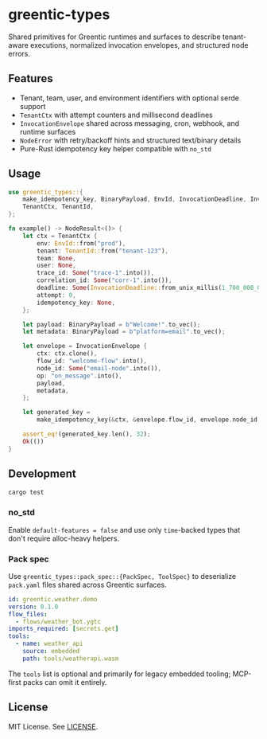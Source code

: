 # greentic-types

Shared primitives for Greentic runtimes and surfaces to describe tenant-aware executions, normalized invocation envelopes, and structured node errors.

## Features
- Tenant, team, user, and environment identifiers with optional serde support
- `TenantCtx` with attempt counters and millisecond deadlines
- `InvocationEnvelope` shared across messaging, cron, webhook, and runtime surfaces
- `NodeError` with retry/backoff hints and structured text/binary details
- Pure-Rust idempotency key helper compatible with `no_std`

## Usage
```rust
use greentic_types::{
    make_idempotency_key, BinaryPayload, EnvId, InvocationDeadline, InvocationEnvelope, NodeResult,
    TenantCtx, TenantId,
};

fn example() -> NodeResult<()> {
    let ctx = TenantCtx {
        env: EnvId::from("prod"),
        tenant: TenantId::from("tenant-123"),
        team: None,
        user: None,
        trace_id: Some("trace-1".into()),
        correlation_id: Some("corr-1".into()),
        deadline: Some(InvocationDeadline::from_unix_millis(1_700_000_000_000)),
        attempt: 0,
        idempotency_key: None,
    };

    let payload: BinaryPayload = b"Welcome!".to_vec();
    let metadata: BinaryPayload = b"platform=email".to_vec();

    let envelope = InvocationEnvelope {
        ctx: ctx.clone(),
        flow_id: "welcome-flow".into(),
        node_id: Some("email-node".into()),
        op: "on_message".into(),
        payload,
        metadata,
    };

    let generated_key =
        make_idempotency_key(&ctx, &envelope.flow_id, envelope.node_id.as_deref(), None);

    assert_eq!(generated_key.len(), 32);
    Ok(())
}
```

## Development
```bash
cargo test
```

### no_std
Enable `default-features = false` and use only `time`-backed types that don't require alloc-heavy helpers.

### Pack spec
Use `greentic_types::pack_spec::{PackSpec, ToolSpec}` to deserialize `pack.yaml` files shared across Greentic surfaces.

```yaml
id: greentic.weather.demo
version: 0.1.0
flow_files:
  - flows/weather_bot.ygtc
imports_required: [secrets.get]
tools:
  - name: weather_api
    source: embedded
    path: tools/weatherapi.wasm
```

The `tools` list is optional and primarily for legacy embedded tooling; MCP-first packs can omit it entirely.

## License
MIT License. See [LICENSE](LICENSE).
